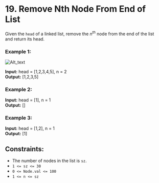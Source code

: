 # 19. Remove Nth Node From End of List

Given the `head` of a linked list, remove the $n^{th}$ node from the end of the list and return its head.

### Example 1:
![Alt_text](https://assets.leetcode.com/uploads/2020/10/03/remove_ex1.jpg)

**Input:** head = [1,2,3,4,5], n = 2  
**Output:** [1,2,3,5]  

### Example 2:
**Input:** head = [1], n = 1  
**Output:** []  

### Example 3:
**Input:** head = [1,2], n = 1  
**Output:** [1]  

## Constraints:
- The number of nodes in the list is `sz`.
- `1 <= sz <= 30`
- `0 <= Node.val <= 100`
- `1 <= n <= sz`